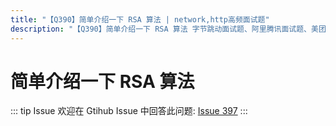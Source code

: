 ```yaml
---
title: "【Q390】简单介绍一下 RSA 算法 | network,http高频面试题"
description: "【Q390】简单介绍一下 RSA 算法 字节跳动面试题、阿里腾讯面试题、美团小米面试题。"
---
```


# 简单介绍一下 RSA 算法

::: tip Issue
欢迎在 Gtihub Issue 中回答此问题: [Issue 397](https://github.com/shfshanyue/Daily-Question/issues/397)
:::
